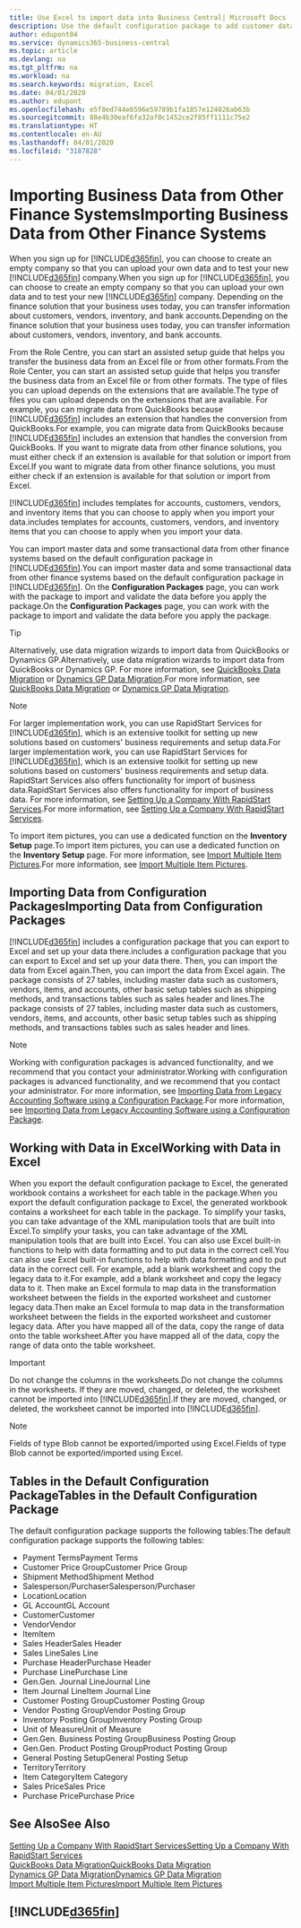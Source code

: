 ```yaml
---
title: Use Excel to import data into Business Central| Microsoft Docs
description: Use the default configuration package to add customer data in Excel and import the data back into Business Central .
author: edupont04
ms.service: dynamics365-business-central
ms.topic: article
ms.devlang: na
ms.tgt_pltfrm: na
ms.workload: na
ms.search.keywords: migration, Excel
ms.date: 04/01/2020
ms.author: edupont
ms.openlocfilehash: e5f8ed744e6596e59789b1fa1857e124026ab63b
ms.sourcegitcommit: 88e4b30eaf6fa32af0c1452ce2f85ff1111c75e2
ms.translationtype: HT
ms.contentlocale: en-AU
ms.lasthandoff: 04/01/2020
ms.locfileid: "3187828"
---
```

# <a name="importing-business-data-from-other-finance-systems"></a><span data-ttu-id="45991-103">Importing Business Data from Other Finance Systems</span><span class="sxs-lookup"><span data-stu-id="45991-103">Importing Business Data from Other Finance Systems</span></span>
<span data-ttu-id="45991-104">When you sign up for [!INCLUDE[d365fin](includes/d365fin_md.md)], you can choose to create an empty company so that you can upload your own data and to test your new [!INCLUDE[d365fin](includes/d365fin_md.md)] company.</span><span class="sxs-lookup"><span data-stu-id="45991-104">When you sign up for [!INCLUDE[d365fin](includes/d365fin_md.md)], you can choose to create an empty company so that you can upload your own data and to test your new [!INCLUDE[d365fin](includes/d365fin_md.md)] company.</span></span> <span data-ttu-id="45991-105">Depending on the finance solution that your business uses today, you can transfer information about customers, vendors, inventory, and bank accounts.</span><span class="sxs-lookup"><span data-stu-id="45991-105">Depending on the finance solution that your business uses today, you can transfer information about customers, vendors, inventory, and bank accounts.</span></span>  

<span data-ttu-id="45991-106">From the Role Centre, you can start an assisted setup guide that helps you transfer the business data from an Excel file or from other formats.</span><span class="sxs-lookup"><span data-stu-id="45991-106">From the Role Center, you can start an assisted setup guide that helps you transfer the business data from an Excel file or from other formats.</span></span> <span data-ttu-id="45991-107">The type of files you can upload depends on the extensions that are available.</span><span class="sxs-lookup"><span data-stu-id="45991-107">The type of files you can upload depends on the extensions that are available.</span></span> <span data-ttu-id="45991-108">For example, you can migrate data from QuickBooks because [!INCLUDE[d365fin](includes/d365fin_md.md)] includes an extension that handles the conversion from QuickBooks.</span><span class="sxs-lookup"><span data-stu-id="45991-108">For example, you can migrate data from QuickBooks because [!INCLUDE[d365fin](includes/d365fin_md.md)] includes an extension that handles the conversion from QuickBooks.</span></span> <span data-ttu-id="45991-109">If you want to migrate data from other finance solutions, you must either check if an extension is available for that solution or import from Excel.</span><span class="sxs-lookup"><span data-stu-id="45991-109">If you want to migrate data from other finance solutions, you must either check if an extension is available for that solution or import from Excel.</span></span>  

[!INCLUDE[d365fin](includes/d365fin_md.md)] <span data-ttu-id="45991-110">includes templates for accounts, customers, vendors, and inventory items that you can choose to apply when you import your data.</span><span class="sxs-lookup"><span data-stu-id="45991-110">includes templates for accounts, customers, vendors, and inventory items that you can choose to apply when you import your data.</span></span>

<span data-ttu-id="45991-111">You can import master data and some transactional data from other finance systems based on the default configuration package in [!INCLUDE[d365fin](includes/d365fin_md.md)].</span><span class="sxs-lookup"><span data-stu-id="45991-111">You can import master data and some transactional data from other finance systems based on the default configuration package in [!INCLUDE[d365fin](includes/d365fin_md.md)].</span></span> <span data-ttu-id="45991-112">On the **Configuration Packages** page, you can work with the package to import and validate the data before you apply the package.</span><span class="sxs-lookup"><span data-stu-id="45991-112">On the **Configuration Packages** page, you can work with the package to import and validate the data before you apply the package.</span></span>  

> [!TIP]  
> <span data-ttu-id="45991-113">Alternatively, use data migration wizards to import data from QuickBooks or Dynamics GP.</span><span class="sxs-lookup"><span data-stu-id="45991-113">Alternatively, use data migration wizards to import data from QuickBooks or Dynamics GP.</span></span> <span data-ttu-id="45991-114">For more information, see [QuickBooks Data Migration](ui-extensions-quickbooks-data-migration.md) or [Dynamics GP Data Migration](ui-extensions-dynamicsgp-data-migration.md).</span><span class="sxs-lookup"><span data-stu-id="45991-114">For more information, see [QuickBooks Data Migration](ui-extensions-quickbooks-data-migration.md) or [Dynamics GP Data Migration](ui-extensions-dynamicsgp-data-migration.md).</span></span>

> [!NOTE]  
> <span data-ttu-id="45991-115">For larger implementation work, you can use RapidStart Services for [!INCLUDE[d365fin](includes/d365fin_md.md)], which is an extensive toolkit for setting up new solutions based on customers' business requirements and setup data.</span><span class="sxs-lookup"><span data-stu-id="45991-115">For larger implementation work, you can use RapidStart Services for [!INCLUDE[d365fin](includes/d365fin_md.md)], which is an extensive toolkit for setting up new solutions based on customers' business requirements and setup data.</span></span> <span data-ttu-id="45991-116">RapidStart Services also offers functionality for import of business data.</span><span class="sxs-lookup"><span data-stu-id="45991-116">RapidStart Services also offers functionality for import of business data.</span></span> <span data-ttu-id="45991-117">For more information, see [Setting Up a Company With RapidStart Services](admin-set-up-a-company-with-rapidstart.md).</span><span class="sxs-lookup"><span data-stu-id="45991-117">For more information, see [Setting Up a Company With RapidStart Services](admin-set-up-a-company-with-rapidstart.md).</span></span>

<span data-ttu-id="45991-118">To import item pictures, you can use a dedicated function on the **Inventory Setup** page.</span><span class="sxs-lookup"><span data-stu-id="45991-118">To import item pictures, you can use a dedicated function on the **Inventory Setup** page.</span></span> <span data-ttu-id="45991-119">For more information, see [Import Multiple Item Pictures](inventory-how-import-item-pictures.md).</span><span class="sxs-lookup"><span data-stu-id="45991-119">For more information, see [Import Multiple Item Pictures](inventory-how-import-item-pictures.md).</span></span>

## <a name="importing-data-from-configuration-packages"></a><span data-ttu-id="45991-120">Importing Data from Configuration Packages</span><span class="sxs-lookup"><span data-stu-id="45991-120">Importing Data from Configuration Packages</span></span>
[!INCLUDE[d365fin](includes/d365fin_md.md)] <span data-ttu-id="45991-121">includes a configuration package that you can export to Excel and set up your data there.</span><span class="sxs-lookup"><span data-stu-id="45991-121">includes a configuration package that you can export to Excel and set up your data there.</span></span> <span data-ttu-id="45991-122">Then, you can import the data from Excel again.</span><span class="sxs-lookup"><span data-stu-id="45991-122">Then, you can import the data from Excel again.</span></span> <span data-ttu-id="45991-123">The package consists of 27 tables, including master data such as customers, vendors, items, and accounts, other basic setup tables such as shipping methods, and transactions tables such as sales header and lines.</span><span class="sxs-lookup"><span data-stu-id="45991-123">The package consists of 27 tables, including master data such as customers, vendors, items, and accounts, other basic setup tables such as shipping methods, and transactions tables such as sales header and lines.</span></span>  

> [!NOTE]  
>   <span data-ttu-id="45991-124">Working with configuration packages is advanced functionality, and we recommend that you contact your administrator.</span><span class="sxs-lookup"><span data-stu-id="45991-124">Working with configuration packages is advanced functionality, and we recommend that you contact your administrator.</span></span> <span data-ttu-id="45991-125">For more information, see [Importing Data from Legacy Accounting Software using a Configuration Package](across-import-data-configuration-packages.md).</span><span class="sxs-lookup"><span data-stu-id="45991-125">For more information, see [Importing Data from Legacy Accounting Software using a Configuration Package](across-import-data-configuration-packages.md).</span></span>

## <a name="working-with-data-in-excel"></a><span data-ttu-id="45991-126">Working with Data in Excel</span><span class="sxs-lookup"><span data-stu-id="45991-126">Working with Data in Excel</span></span>
<span data-ttu-id="45991-127">When you export the default configuration package to Excel, the generated workbook contains a worksheet for each table in the package.</span><span class="sxs-lookup"><span data-stu-id="45991-127">When you export the default configuration package to Excel, the generated workbook contains a worksheet for each table in the package.</span></span> <span data-ttu-id="45991-128">To simplify your tasks, you can take advantage of the XML manipulation tools that are built into Excel.</span><span class="sxs-lookup"><span data-stu-id="45991-128">To simplify your tasks, you can take advantage of the XML manipulation tools that are built into Excel.</span></span> <span data-ttu-id="45991-129">You can also use Excel built-in functions to help with data formatting and to put data in the correct cell.</span><span class="sxs-lookup"><span data-stu-id="45991-129">You can also use Excel built-in functions to help with data formatting and to put data in the correct cell.</span></span> <span data-ttu-id="45991-130">For example, add a blank worksheet and copy the legacy data to it.</span><span class="sxs-lookup"><span data-stu-id="45991-130">For example, add a blank worksheet and copy the legacy data to it.</span></span> <span data-ttu-id="45991-131">Then make an Excel formula to map data in the transformation worksheet between the fields in the exported worksheet and customer legacy data.</span><span class="sxs-lookup"><span data-stu-id="45991-131">Then make an Excel formula to map data in the transformation worksheet between the fields in the exported worksheet and customer legacy data.</span></span> <span data-ttu-id="45991-132">After you have mapped all of the data, copy the range of data onto the table worksheet.</span><span class="sxs-lookup"><span data-stu-id="45991-132">After you have mapped all of the data, copy the range of data onto the table worksheet.</span></span>  

> [!IMPORTANT]  
>  <span data-ttu-id="45991-133">Do not change the columns in the worksheets.</span><span class="sxs-lookup"><span data-stu-id="45991-133">Do not change the columns in the worksheets.</span></span> <span data-ttu-id="45991-134">If they are moved, changed, or deleted, the worksheet cannot be imported into [!INCLUDE[d365fin](includes/d365fin_md.md)].</span><span class="sxs-lookup"><span data-stu-id="45991-134">If they are moved, changed, or deleted, the worksheet cannot be imported into [!INCLUDE[d365fin](includes/d365fin_md.md)].</span></span>

> [!NOTE]
> <span data-ttu-id="45991-135">Fields of type Blob cannot be exported/imported using Excel.</span><span class="sxs-lookup"><span data-stu-id="45991-135">Fields of type Blob cannot be exported/imported using Excel.</span></span>

## <a name="tables-in-the-default-configuration-package"></a><span data-ttu-id="45991-136">Tables in the Default Configuration Package</span><span class="sxs-lookup"><span data-stu-id="45991-136">Tables in the Default Configuration Package</span></span>
<span data-ttu-id="45991-137">The default configuration package supports the following tables:</span><span class="sxs-lookup"><span data-stu-id="45991-137">The default configuration package supports the following tables:</span></span>

-   <span data-ttu-id="45991-138">Payment Terms</span><span class="sxs-lookup"><span data-stu-id="45991-138">Payment Terms</span></span>
-   <span data-ttu-id="45991-139">Customer Price Group</span><span class="sxs-lookup"><span data-stu-id="45991-139">Customer Price Group</span></span>
-   <span data-ttu-id="45991-140">Shipment Method</span><span class="sxs-lookup"><span data-stu-id="45991-140">Shipment Method</span></span>
-   <span data-ttu-id="45991-141">Salesperson/Purchaser</span><span class="sxs-lookup"><span data-stu-id="45991-141">Salesperson/Purchaser</span></span>
-   <span data-ttu-id="45991-142">Location</span><span class="sxs-lookup"><span data-stu-id="45991-142">Location</span></span>
-   <span data-ttu-id="45991-143">GL Account</span><span class="sxs-lookup"><span data-stu-id="45991-143">GL Account</span></span>
-   <span data-ttu-id="45991-144">Customer</span><span class="sxs-lookup"><span data-stu-id="45991-144">Customer</span></span>
-   <span data-ttu-id="45991-145">Vendor</span><span class="sxs-lookup"><span data-stu-id="45991-145">Vendor</span></span>
-   <span data-ttu-id="45991-146">Item</span><span class="sxs-lookup"><span data-stu-id="45991-146">Item</span></span>
-   <span data-ttu-id="45991-147">Sales Header</span><span class="sxs-lookup"><span data-stu-id="45991-147">Sales Header</span></span>
-   <span data-ttu-id="45991-148">Sales Line</span><span class="sxs-lookup"><span data-stu-id="45991-148">Sales Line</span></span>
-   <span data-ttu-id="45991-149">Purchase Header</span><span class="sxs-lookup"><span data-stu-id="45991-149">Purchase Header</span></span>
-   <span data-ttu-id="45991-150">Purchase Line</span><span class="sxs-lookup"><span data-stu-id="45991-150">Purchase Line</span></span>
-   <span data-ttu-id="45991-151">Gen.</span><span class="sxs-lookup"><span data-stu-id="45991-151">Gen.</span></span> <span data-ttu-id="45991-152">Journal Line</span><span class="sxs-lookup"><span data-stu-id="45991-152">Journal Line</span></span>
-   <span data-ttu-id="45991-153">Item Journal Line</span><span class="sxs-lookup"><span data-stu-id="45991-153">Item Journal Line</span></span>
-   <span data-ttu-id="45991-154">Customer Posting Group</span><span class="sxs-lookup"><span data-stu-id="45991-154">Customer Posting Group</span></span>
-   <span data-ttu-id="45991-155">Vendor Posting Group</span><span class="sxs-lookup"><span data-stu-id="45991-155">Vendor Posting Group</span></span>
-   <span data-ttu-id="45991-156">Inventory Posting Group</span><span class="sxs-lookup"><span data-stu-id="45991-156">Inventory Posting Group</span></span>
-   <span data-ttu-id="45991-157">Unit of Measure</span><span class="sxs-lookup"><span data-stu-id="45991-157">Unit of Measure</span></span>
-   <span data-ttu-id="45991-158">Gen.</span><span class="sxs-lookup"><span data-stu-id="45991-158">Gen.</span></span> <span data-ttu-id="45991-159">Business Posting Group</span><span class="sxs-lookup"><span data-stu-id="45991-159">Business Posting Group</span></span>
-   <span data-ttu-id="45991-160">Gen.</span><span class="sxs-lookup"><span data-stu-id="45991-160">Gen.</span></span> <span data-ttu-id="45991-161">Product Posting Group</span><span class="sxs-lookup"><span data-stu-id="45991-161">Product Posting Group</span></span>
-   <span data-ttu-id="45991-162">General Posting Setup</span><span class="sxs-lookup"><span data-stu-id="45991-162">General Posting Setup</span></span>
-   <span data-ttu-id="45991-163">Territory</span><span class="sxs-lookup"><span data-stu-id="45991-163">Territory</span></span>
-   <span data-ttu-id="45991-164">Item Category</span><span class="sxs-lookup"><span data-stu-id="45991-164">Item Category</span></span>
-   <span data-ttu-id="45991-165">Sales Price</span><span class="sxs-lookup"><span data-stu-id="45991-165">Sales Price</span></span>
-   <span data-ttu-id="45991-166">Purchase Price</span><span class="sxs-lookup"><span data-stu-id="45991-166">Purchase Price</span></span>

## <a name="see-also"></a><span data-ttu-id="45991-167">See Also</span><span class="sxs-lookup"><span data-stu-id="45991-167">See Also</span></span>
[<span data-ttu-id="45991-168">Setting Up a Company With RapidStart Services</span><span class="sxs-lookup"><span data-stu-id="45991-168">Setting Up a Company With RapidStart Services</span></span>](admin-set-up-a-company-with-rapidstart.md)  
[<span data-ttu-id="45991-169">QuickBooks Data Migration</span><span class="sxs-lookup"><span data-stu-id="45991-169">QuickBooks Data Migration</span></span>](ui-extensions-quickbooks-data-migration.md)  
[<span data-ttu-id="45991-170">Dynamics GP Data Migration</span><span class="sxs-lookup"><span data-stu-id="45991-170">Dynamics GP Data Migration</span></span>](ui-extensions-dynamicsgp-data-migration.md)  
[<span data-ttu-id="45991-171">Import Multiple Item Pictures</span><span class="sxs-lookup"><span data-stu-id="45991-171">Import Multiple Item Pictures</span></span>](inventory-how-import-item-pictures.md)

## [!INCLUDE[d365fin](includes/free_trial_md.md)]  
